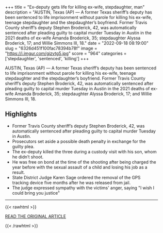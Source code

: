 +++
title = "Ex-deputy gets life for killing ex-wife, stepdaughter, man"
description = "AUSTIN, Texas (AP) — A former Texas sheriff’s deputy has been sentenced to life imprisonment without parole for killing his ex-wife, teenage stepdaughter and the stepdaughter’s boyfriend. Former Travis County sheriff’s deputy Stephen Broderick, 42, was automatically sentenced after pleading guilty to capital murder  Tuesday in Austin in the 2021 deaths  of ex-wife Amanda Broderick, 35; stepdaughter Alyssa Broderick, 17; and Willie Simmons III, 18."
date = "2022-09-18 08:19:00"
slug = "6326d451f100fac78394b78f"
image = "https://i.imgur.com/gizvtg5.jpg"
score = "964"
categories = ['stepdaughter', 'sentenced', 'killing']
+++

AUSTIN, Texas (AP) — A former Texas sheriff’s deputy has been sentenced to life imprisonment without parole for killing his ex-wife, teenage stepdaughter and the stepdaughter’s boyfriend. Former Travis County sheriff’s deputy Stephen Broderick, 42, was automatically sentenced after pleading guilty to capital murder  Tuesday in Austin in the 2021 deaths  of ex-wife Amanda Broderick, 35; stepdaughter Alyssa Broderick, 17; and Willie Simmons III, 18.

## Highlights

- Former Travis County sheriff’s deputy Stephen Broderick, 42, was automatically sentenced after pleading guilty to capital murder Tuesday in Austin.
- Prosecutors set aside a possible death penalty in exchange for the guilty plea.
- The ex-deputy killed the three during a custody visit with his son, whom he didn’t shoot.
- He was free on bond at the time of the shooting after being charged the year before with the sexual assault of a child and losing his job as a result.
- State District Judge Karen Sage ordered the removal of the GPS tracking device five months after he was released from jail.
- The judge expressed sympathy with the victims' anger, saying "I wish I could bring you justice"

---

{{< rawhtml >}}
  <p class="article-category">
    <a target="_blank" href="https://apnews.com/article/shootings-austin-texas-willie-simmons-c5e6926abd5b7283c1e63b9fca8719c4">READ THE ORIGINAL ARTICLE</a>
  </p>
{{< /rawhtml >}}
